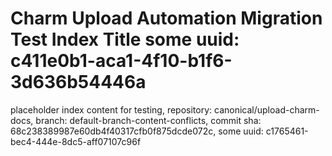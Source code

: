 # Charm Upload Automation Migration Test Index Title some uuid: c411e0b1-aca1-4f10-b1f6-3d636b54446a
 placeholder index content for testing,  repository: canonical/upload-charm-docs,  branch: default-branch-content-conflicts,  commit sha: 68c238389987e60db4f40317cfb0f875dcde072c,  some uuid: c1765461-bec4-444e-8dc5-aff07107c96f
